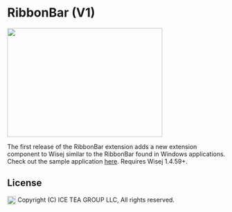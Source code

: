 RibbonBar (V1)
====

<img src="https://raw.githubusercontent.com/iceteagroup/wisej-extensions/master/Support/Images/RibbonBar.png" width="358" height="252">

The first release of the RibbonBar extension adds a new extension component to Wisej similar to the RibbonBar found in Windows applications. Check out the sample application [here](https://github.com/iceteagroup/wisej-examples/tree/master/RibbonBar). Requires Wisej 1.4.59+.

License
-------
<img src="http://iceteagroup.com/wp-content/uploads/2017/01/Square-64x64-trasp.png" height="20" align="top"> Copyright (C) ICE TEA GROUP LLC, All rights reserved.
